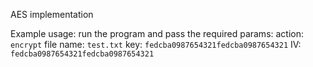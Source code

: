 AES implementation

Example usage: run the program and pass the required params:
action: `encrypt`
file name: `test.txt`
key: `fedcba0987654321fedcba0987654321`
IV: `fedcba0987654321fedcba0987654321`